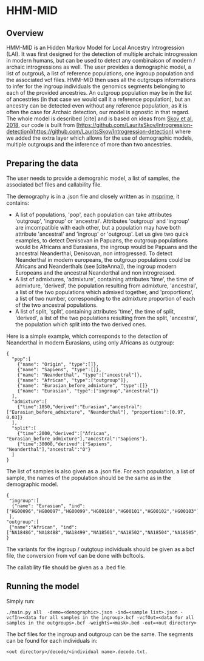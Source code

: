# HHM-MID
## Overview

HMM-MID is an Hidden Markov Model for Local Ancestry Introgression (LAI). It was first designed for the detection of multiple archaic introgression in modern humans, but can be used to detect any combinaison of modern / archaic introgressions as well. The user provides a demographic model, a list of outgrouŝ, a list of reference populations, one ingroup population and the associated vcf files. HMM-MID then uses all the outgroups informations to infer for the ingroup individuals the genomics segments belonging to each of the provided ancestries. An outgroup population may be in the list of ancestries (in that case we would call it a reference population), but an ancestry can be detected even without any reference population, as it is often the case for Archaic detection, our model is agnostic in that regard. The whole model is described [cite] and is based on ideas from [Skov et al. 2018](https://journals.plos.org/plosgenetics/article?id=10.1371/journal.pgen.1007641), our code is built from [https://github.com/LauritsSkov/Introgression-detection](https://github.com/LauritsSkov/Introgression-detection) where we added the extra layer which allows for the use of demographic models, multiple outgroups and the inference of more than two ancestries.

## Preparing the data

The user needs to provide a demograhic model, a list of samples, the associated bcf files and callability file.

The demography is in a .json file and closely written as in [msprime](https://tskit.dev/msprime/docs/stable/demography.html), it contains:
 - A list of populations, 'pop', each population can take attributes 'outgroup', 'ingroup' or 'ancestral'. Attributes 'outgroup' and 'ingroup' are imcompatible with each other, but a population may have both attribute 'ancestral' and 'ingroup' or 'outgroup'. Let us give two quick examples, to detect Denisovan in Papuans, the outgroup populations would be Africans and Eurasians, the ingroup would be Papuans and the ancestral Neanderthal, Denisovan, non introgressed. To detect Neanderthal in modern europeans, the outgroup populations could be Africans and Neanderthals (see [citeAnna]), the ingroup modern Europeans and the ancestral Neanderthal and non introgressed.
 - A list of admixtures, 'admixture', containing attributes 'time', the time of admixture, 'derived', the population resulting from admixture, 'ancestral', a list of the two populations which admixed together, and 'proportions', a list of two number, corresponding to the admixture proportion of each of the two ancestral populations.
 - A list of split, 'split', containing attributes 'time', the time of split, 'derived', a list of the two populations resulting from the split, 'ancestral', the population which split into the two derived ones.

Here is a simple example, which corresponds to the detection of Neanderthal in modern Eurasians, using only Africans as outgroup:

```
{
  "pop":[ 
    {"name": "Origin", "type":[]}, 
    {"name": "Sapiens", "type":[]},
    {"name": "Neanderthal", "type":["ancestral"]},
    {"name": "African", "type":["outgroup"]},
    {"name": "Eurasian_before_admixture", "type":[]}
    {"name": "Eurasian", "type":["ingroup","ancestral"]}
  ],
  "admixture":[
    {"time":1850,"derived":"Eurasian","ancestral":["Eurasian_before_admixture", "Neanderthal"], "proportions":[0.97, 0.03]}
  ], 
  "split":[
    {"time":2000,"derived":["African", "Eurasian_before_admixture"],"ancestral":"Sapiens"},
    {"time":30000,"derived":["Sapiens", "Neanderthal"],"ancestral":"O"}
  ]
}
```

The list of samples is also given as a .json file. For each population, a list of sample, the names of the population should be the same as in the demographic model.

```
{
 "ingroup":[
  {"name": "Eurasian", "ind": ["HG00096","HG00097","HG00099","HG00100","HG00101","HG00102","HG00103"]}
 ],
"outgroup":[
 {"name":"African", "ind": ["NA18486","NA18488","NA18499","NA18501","NA18502","NA18504","NA18505","NA18507","NA18508"]}
}
```

The variants for the ingroup / outgtoup individuals should be given as a bcf file, the conversion from vcf can be done with bcftools.

The callability file should be given as a .bed file.

## Running the model

Simply run:

```
./main.py all  -demo=<demographic>.json -ind=<sample list>.json -vcfIn=<data for all samples in the ingroup>.bcf -vcfOut=<data for all samples in the outgroups>.bcf -weights=<mask>.bed -out=<out directory>
```
The bcf files for the ingroup and outgroup can be the same.
The segments can be found for each individuals in:
```
<out directory>/decode/<individual name>.decode.txt.
```
